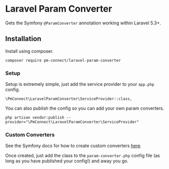 # Laravel Param Converter

Gets the Symfony `@ParamConverter` annotation working within Laravel 5.3+.

## Installation

Install using composer.

```
composer require pm-connect/laravel-param-converter
```

### Setup

Setup is extremely simple, just add the service provider to your `app.php` config.

```
\PmConnect\LaravelParamConverter\ServiceProvider::class,
```

You can also publish the config so you can add your own param converters.

```
php artisan vendor:publish --provider="\PmConnect\LaravelParamConverter\ServiceProvider"
```

### Custom Converters

See the Symfony docs for how to create custom converters [here](http://symfony.com/doc/current/bundles/SensioFrameworkExtraBundle/annotations/converters.html#creating-a-converter).

Once created, just add the class to the `param-converter.php` config file (as long as you have published your config!) and away you go.